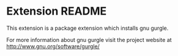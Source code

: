 # Extension README

This extension is a package extension which installs gnu gurgle.

For more information about gnu gurgle visit the project website at
http://www.gnu.org/software/gurgle/


